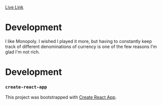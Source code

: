 [Live Link](https://christophergee.me/Monopoly/)

# Development

I like Monopoly. I wished I played it more, but having to constantly keep track of different denominations of currency is one of the few reasons I'm glad I'm not rich.

# Development

### `create-react-app`

This project was bootstrapped with [Create React App](https://github.com/facebook/create-react-app).
